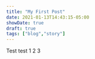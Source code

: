 ```yaml
---
title: "My First Post"
date: 2021-01-13T14:43:15-05:00
showDate: true
draft: true
tags: ["blog","story"]
---
```


Test test 1 2 3